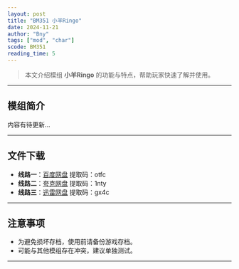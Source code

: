 ```yaml
---
layout: post
title: "BM351 小羊Ringo"
date: 2024-11-21
author: "Bny"
tags: ["mod", "char"]
scode: BM351
reading_time: 5
---
```


> 本文介绍模组 **小羊Ringo** 的功能与特点，帮助玩家快速了解并使用。

---

## 模组简介

内容有待更新...

---


## 文件下载
- **线路一**：[百度网盘](https://pan.baidu.com/s/1UDufSwxe6XwjytPnzcTuPg?pwd=otfc)  提取码：otfc  
- **线路二**：[夸克网盘](https://pan.quark.cn/s/381770f374a4?pwd=1nty)  提取码：1nty  
- **线路三**：[迅雷网盘](https://pan.xunlei.com/s/VOCCbVb6YFm0kbgZrla5HbgaA1?pwd=gx4c)  提取码：gx4c  

---

## 注意事项
- 为避免损坏存档，使用前请备份游戏存档。
- 可能与其他模组存在冲突，建议单独测试。

---

